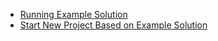* [Running Example Solution](https://bitbucket.org/osrf/servicesim/wiki/Running%20Example%20Solution)
* [Start New Project Based on Example Solution](https://bitbucket.org/osrf/servicesim/wiki/Start%20New%20Project%20Based%20on%20Example%20Solution)